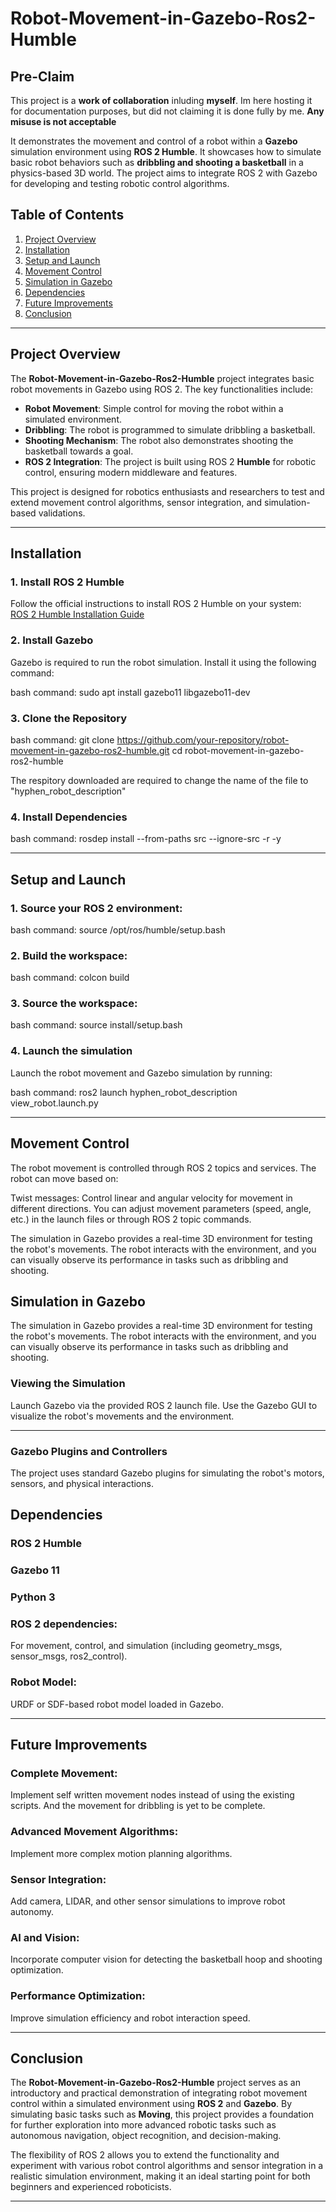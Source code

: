# Robot-Movement-in-Gazebo-Ros2-Humble

## Pre-Claim

This project is a **work of collaboration** inluding **myself**. Im here hosting it for documentation purposes, but did not claiming it is done fully by me. **Any misuse is not acceptable**

It demonstrates the movement and control of a robot within a **Gazebo** simulation environment using **ROS 2 Humble**. It showcases how to simulate basic robot behaviors such as **dribbling and shooting a basketball** in a physics-based 3D world. The project aims to integrate ROS 2 with Gazebo for developing and testing robotic control algorithms.

## Table of Contents

1. [Project Overview](#project-overview)
2. [Installation](#installation)
3. [Setup and Launch](#setup-and-launch)
4. [Movement Control](#movement-control)
5. [Simulation in Gazebo](#simulation-in-gazebo)
6. [Dependencies](#dependencies)
7. [Future Improvements](#future-improvements)
8. [Conclusion](#conclusion)

---

## Project Overview

The **Robot-Movement-in-Gazebo-Ros2-Humble** project integrates basic robot movements in Gazebo using ROS 2. The key functionalities include:

- **Robot Movement**: Simple control for moving the robot within a simulated environment.
- **Dribbling**: The robot is programmed to simulate dribbling a basketball.
- **Shooting Mechanism**: The robot also demonstrates shooting the basketball towards a goal.
- **ROS 2 Integration**: The project is built using ROS 2 **Humble** for robotic control, ensuring modern middleware and features.

This project is designed for robotics enthusiasts and researchers to test and extend movement control algorithms, sensor integration, and simulation-based validations.

---

## Installation

### 1. Install ROS 2 Humble

Follow the official instructions to install ROS 2 Humble on your system:  
[ROS 2 Humble Installation Guide](https://docs.ros.org/en/humble/Installation.html)

### 2. Install Gazebo

Gazebo is required to run the robot simulation. Install it using the following command:

bash command:
sudo apt install gazebo11 libgazebo11-dev

### 3. Clone the Repository

bash command:
git clone https://github.com/your-repository/robot-movement-in-gazebo-ros2-humble.git
cd robot-movement-in-gazebo-ros2-humble

The respitory downloaded are required to change the name of the file to "hyphen_robot_description"

### 4. Install Dependencies

bash command:
rosdep install --from-paths src --ignore-src -r -y

---

## Setup and Launch

### 1. Source your ROS 2 environment:

bash command:
source /opt/ros/humble/setup.bash

### 2. Build the workspace:

bash command:
colcon build

### 3. Source the workspace:

bash command:
source install/setup.bash

### 4. Launch the simulation
Launch the robot movement and Gazebo simulation by running:

bash command:
ros2 launch hyphen_robot_description view_robot.launch.py

---

## Movement Control

The robot movement is controlled through ROS 2 topics and services. The robot can move based on:

Twist messages: Control linear and angular velocity for movement in different directions.
You can adjust movement parameters (speed, angle, etc.) in the launch files or through ROS 2 topic commands.


The simulation in Gazebo provides a real-time 3D environment for testing the robot's movements. The robot interacts with the environment, and you can visually observe its performance in tasks such as dribbling and shooting.

## Simulation in Gazebo

The simulation in Gazebo provides a real-time 3D environment for testing the robot's movements. The robot interacts with the environment, and you can visually observe its performance in tasks such as dribbling and shooting.

### Viewing the Simulation
Launch Gazebo via the provided ROS 2 launch file.
Use the Gazebo GUI to visualize the robot's movements and the environment.

---

### Gazebo Plugins and Controllers
The project uses standard Gazebo plugins for simulating the robot's motors, sensors, and physical interactions.

## Dependencies

### ROS 2 Humble

### Gazebo 11

### Python 3

### ROS 2 dependencies: 
For movement, control, and simulation (including geometry_msgs, sensor_msgs, ros2_control).

### Robot Model: 
URDF or SDF-based robot model loaded in Gazebo.

---

## Future Improvements

### Complete Movement: 
Implement self written movement nodes instead of using the existing scripts. And the movement for dribbling is yet to be complete.

### Advanced Movement Algorithms: 
Implement more complex motion planning algorithms.

### Sensor Integration: 
Add camera, LIDAR, and other sensor simulations to improve robot autonomy.

### AI and Vision: 
Incorporate computer vision for detecting the basketball hoop and shooting optimization.

### Performance Optimization: 
Improve simulation efficiency and robot interaction speed.

---

## Conclusion

The **Robot-Movement-in-Gazebo-Ros2-Humble** project serves as an introductory and practical demonstration of integrating robot movement control within a simulated environment using **ROS 2** and **Gazebo**. By simulating basic tasks such as **Moving**, this project provides a foundation for further exploration into more advanced robotic tasks such as autonomous navigation, object recognition, and decision-making.

The flexibility of ROS 2 allows you to extend the functionality and experiment with various robot control algorithms and sensor integration in a realistic simulation environment, making it an ideal starting point for both beginners and experienced roboticists.

---